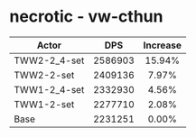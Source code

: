 # necrotic - vw-cthun
| Actor | DPS | Increase |
|---|:---:|:---:|
|TWW2-2_4-set|2586903|15.94%|
|TWW2-2-set|2409136|7.97%|
|TWW1-2_4-set|2332930|4.56%|
|TWW1-2-set|2277710|2.08%|
|Base|2231251|0.00%|

